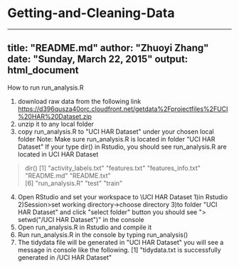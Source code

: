 # Getting-and-Cleaning-Data

---
title: "README.md"
author: "Zhuoyi Zhang"
date: "Sunday, March 22, 2015"
output: html_document
---

How to run run_analysis.R
1. download raw data from the following link
https://d396qusza40orc.cloudfront.net/getdata%2Fprojectfiles%2FUCI%20HAR%20Dataset.zip
2. unzip it to any local folder
3. copy run_analysis.R to "UCI HAR Dataset" under your chosen local folder
   Note: Make sure run_analysis.R is located in folder "UCI HAR Dataset"
If your type dir() in Rstudio, you should see run_analysis.R are located in UCI HAR Dataset
> dir()
[1] "activity_labels.txt" "features.txt"        "features_info.txt"   "README.md"           "README.txt"         
[6] "run_analysis.R"      "test"                "train"  

4. Open RStudio and set your workspace to \UCI HAR Dataset
        1)in Rstudio
        2)Session>set working directory->choose directory
        3)to folder "UCI HAR Dataset" and click "select folder" button
        you should see "> setwd("<your path>/UCI HAR Dataset")" in the console
5. Open run_analysis.R in Rstudio and compile it
6. Run run_analysis.R in the console by typing 
     run_analysis()   
6. The tidydata file will be generated in "UCI HAR Dataset"
        you will see a message in console like the following.
        [1] "tidydata.txt is successfully generated in  <your path>/UCI HAR Dataset"




